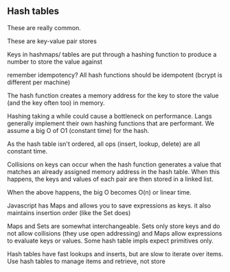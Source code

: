 ## Hash tables
These are really common.

These are key-value pair stores

Keys in hashmaps/ tables are put through a hashing function to produce a number to store the value against

remember idempotency? All hash functions should be idempotent (bcrypt is different per machine)

The hash function creates a memory address for the key to store the value (and the key often too) in memory.

Hashing taking a while could cause a bottleneck on performance. Langs generally implement their own hashing functions that are performant. We assume a big O of O1 (constant time) for the hash.

As the hash table isn't ordered, all ops (insert, lookup, delete) are all constant time.

Collisions on keys can occur when the hash function generates a value that matches an already assigned memory address in the hash table. When this happens, the keys and values of each pair are then stored in a linked list.

When the above happens, the big O becomes O(n) or linear time.

Javascript has Maps and allows you to save expressions as keys. it also maintains insertion order (like the Set does)

Maps and Sets are somewhat interchangeable. Sets only store keys and do not allow collisions (they use open addressing) and Maps allow expressions to evaluate keys or values. Some hash table impls expect primitives only.

Hash tables have fast lookups and inserts, but are slow to iterate over items. Use hash tables to manage items and retrieve, not store